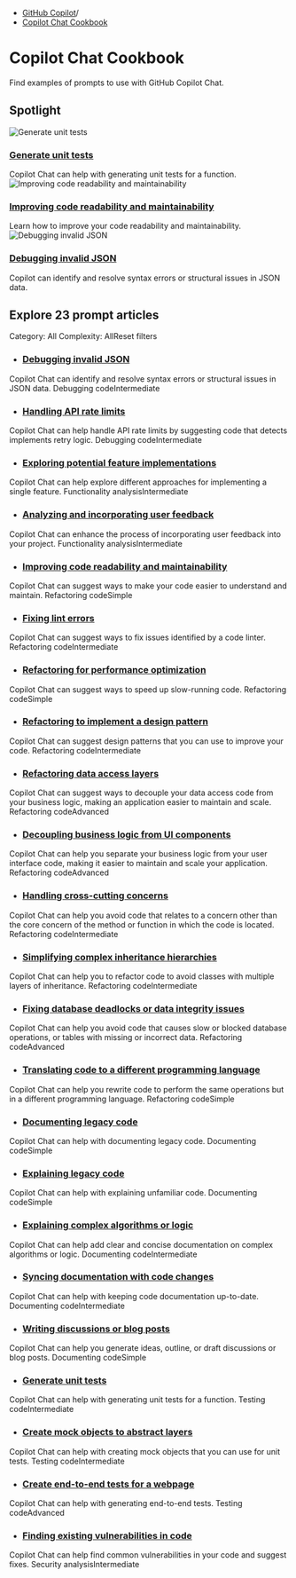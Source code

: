   * [GitHub Copilot](https://docs.github.com/en/copilot "GitHub Copilot")/
  * [Copilot Chat Cookbook](https://docs.github.com/en/copilot/copilot-chat-cookbook "Copilot Chat Cookbook")


# Copilot Chat Cookbook
Find examples of prompts to use with GitHub Copilot Chat.
## Spotlight
![Generate unit tests](https://docs.github.com/assets/images/copilot-landing/generating_unit_tests.png)
### [Generate unit tests](https://docs.github.com/copilot/copilot-chat-cookbook/testing-code/generate-unit-tests)
Copilot Chat can help with generating unit tests for a function.
![Improving code readability and maintainability](https://docs.github.com/assets/images/copilot-landing/improving_code_readability.png)
### [Improving code readability and maintainability](https://docs.github.com/copilot/copilot-chat-cookbook/refactoring-code/improving-code-readability-and-maintainability)
Learn how to improve your code readability and maintainability.
![Debugging invalid JSON](https://docs.github.com/assets/images/copilot-landing/debugging_invalid_json.png)
### [Debugging invalid JSON](https://docs.github.com/copilot/copilot-chat-cookbook/debugging-errors/debugging-invalid-json)
Copilot can identify and resolve syntax errors or structural issues in JSON data.
## Explore 23 prompt articles
Category:
All
Complexity:
AllReset filters
  * ### [Debugging invalid JSON](https://docs.github.com/en/copilot/copilot-chat-cookbook/debugging-errors/debugging-invalid-json)
Copilot Chat can identify and resolve syntax errors or structural issues in JSON data.
Debugging codeIntermediate
  * ### [Handling API rate limits](https://docs.github.com/en/copilot/copilot-chat-cookbook/debugging-errors/handling-api-rate-limits)
Copilot Chat can help handle API rate limits by suggesting code that detects implements retry logic.
Debugging codeIntermediate
  * ### [Exploring potential feature implementations](https://docs.github.com/en/copilot/copilot-chat-cookbook/functionality-analysis-and-feature-suggestions/exploring-potential-feature-implementations)
Copilot Chat can help explore different approaches for implementing a single feature.
Functionality analysisIntermediate
  * ### [Analyzing and incorporating user feedback](https://docs.github.com/en/copilot/copilot-chat-cookbook/functionality-analysis-and-feature-suggestions/analyzing-and-incorporating-user-feedback)
Copilot Chat can enhance the process of incorporating user feedback into your project.
Functionality analysisIntermediate
  * ### [Improving code readability and maintainability](https://docs.github.com/en/copilot/copilot-chat-cookbook/refactoring-code/improving-code-readability-and-maintainability)
Copilot Chat can suggest ways to make your code easier to understand and maintain.
Refactoring codeSimple
  * ### [Fixing lint errors](https://docs.github.com/en/copilot/copilot-chat-cookbook/refactoring-code/fixing-lint-errors)
Copilot Chat can suggest ways to fix issues identified by a code linter.
Refactoring codeIntermediate
  * ### [Refactoring for performance optimization](https://docs.github.com/en/copilot/copilot-chat-cookbook/refactoring-code/refactoring-for-performance-optimization)
Copilot Chat can suggest ways to speed up slow-running code.
Refactoring codeSimple
  * ### [Refactoring to implement a design pattern](https://docs.github.com/en/copilot/copilot-chat-cookbook/refactoring-code/refactoring-to-implement-a-design-pattern)
Copilot Chat can suggest design patterns that you can use to improve your code.
Refactoring codeIntermediate
  * ### [Refactoring data access layers](https://docs.github.com/en/copilot/copilot-chat-cookbook/refactoring-code/refactoring-data-access-layers)
Copilot Chat can suggest ways to decouple your data access code from your business logic, making an application easier to maintain and scale.
Refactoring codeAdvanced
  * ### [Decoupling business logic from UI components](https://docs.github.com/en/copilot/copilot-chat-cookbook/refactoring-code/decoupling-business-logic-from-ui-components)
Copilot Chat can help you separate your business logic from your user interface code, making it easier to maintain and scale your application.
Refactoring codeAdvanced
  * ### [Handling cross-cutting concerns](https://docs.github.com/en/copilot/copilot-chat-cookbook/refactoring-code/handling-cross-cutting-concerns)
Copilot Chat can help you avoid code that relates to a concern other than the core concern of the method or function in which the code is located.
Refactoring codeIntermediate
  * ### [Simplifying complex inheritance hierarchies](https://docs.github.com/en/copilot/copilot-chat-cookbook/refactoring-code/simplifying-complex-inheritance-hierarchies)
Copilot Chat can help you to refactor code to avoid classes with multiple layers of inheritance.
Refactoring codeIntermediate
  * ### [Fixing database deadlocks or data integrity issues](https://docs.github.com/en/copilot/copilot-chat-cookbook/refactoring-code/fixing-database-deadlocks-or-data-integrity-issues)
Copilot Chat can help you avoid code that causes slow or blocked database operations, or tables with missing or incorrect data.
Refactoring codeAdvanced
  * ### [Translating code to a different programming language](https://docs.github.com/en/copilot/copilot-chat-cookbook/refactoring-code/translating-code-to-a-different-programming-language)
Copilot Chat can help you rewrite code to perform the same operations but in a different programming language.
Refactoring codeSimple
  * ### [Documenting legacy code](https://docs.github.com/en/copilot/copilot-chat-cookbook/documenting-code/documenting-legacy-code)
Copilot Chat can help with documenting legacy code.
Documenting codeSimple
  * ### [Explaining legacy code](https://docs.github.com/en/copilot/copilot-chat-cookbook/documenting-code/explaining-legacy-code)
Copilot Chat can help with explaining unfamiliar code.
Documenting codeSimple
  * ### [Explaining complex algorithms or logic](https://docs.github.com/en/copilot/copilot-chat-cookbook/documenting-code/explaining-complex-algorithms-or-logic)
Copilot Chat can help add clear and concise documentation on complex algorithms or logic.
Documenting codeIntermediate
  * ### [Syncing documentation with code changes](https://docs.github.com/en/copilot/copilot-chat-cookbook/documenting-code/syncing-documentation-with-code-changes)
Copilot Chat can help with keeping code documentation up-to-date.
Documenting codeIntermediate
  * ### [Writing discussions or blog posts](https://docs.github.com/en/copilot/copilot-chat-cookbook/documenting-code/writing-discussions-or-blog-posts)
Copilot Chat can help you generate ideas, outline, or draft discussions or blog posts.
Documenting codeSimple
  * ### [Generate unit tests](https://docs.github.com/en/copilot/copilot-chat-cookbook/testing-code/generate-unit-tests)
Copilot Chat can help with generating unit tests for a function.
Testing codeIntermediate
  * ### [Create mock objects to abstract layers](https://docs.github.com/en/copilot/copilot-chat-cookbook/testing-code/create-mock-objects-to-abstract-layers)
Copilot Chat can help with creating mock objects that you can use for unit tests.
Testing codeIntermediate
  * ### [Create end-to-end tests for a webpage](https://docs.github.com/en/copilot/copilot-chat-cookbook/testing-code/create-end-to-end-tests-for-a-webpage)
Copilot Chat can help with generating end-to-end tests.
Testing codeAdvanced
  * ### [Finding existing vulnerabilities in code](https://docs.github.com/en/copilot/copilot-chat-cookbook/security-analysis/finding-existing-vulnerabilities-in-code)
Copilot Chat can help find common vulnerabilities in your code and suggest fixes.
Security analysisIntermediate


